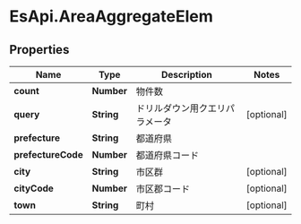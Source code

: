 # EsApi.AreaAggregateElem

## Properties

Name | Type | Description | Notes
------------ | ------------- | ------------- | -------------
**count** | **Number** | 物件数 | 
**query** | **String** | ドリルダウン用クエリパラメータ | [optional] 
**prefecture** | **String** | 都道府県 | 
**prefectureCode** | **Number** | 都道府県コード | 
**city** | **String** | 市区群 | [optional] 
**cityCode** | **Number** | 市区郡コード | [optional] 
**town** | **String** | 町村 | [optional] 


